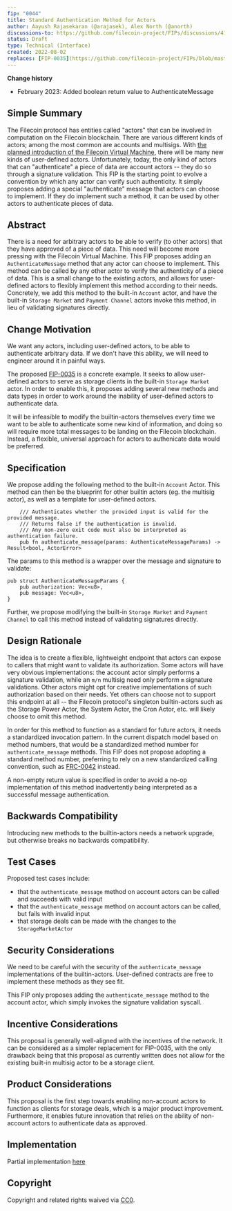 ```yaml
---
fip: "0044"
title: Standard Authentication Method for Actors
author: Aayush Rajasekaran (@arajasek), Alex North (@anorth)
discussions-to: https://github.com/filecoin-project/FIPs/discussions/413
status: Draft
type: Technical (Interface)
created: 2022-08-02
replaces: [FIP-0035](https://github.com/filecoin-project/FIPs/blob/master/FIPS/fip-0035.md)
---
```


**Change history**
- February 2023: Added boolean return value to AuthenticateMessage

## Simple Summary

The Filecoin protocol has entities called "actors" that can be involved in computation on the Filecoin blockchain. 
There are various different kinds of actors; among the most common are accounts and multisigs. 
With [the planned introduction of the Filecoin Virtual Machine](https://github.com/filecoin-project/FIPs/blob/master/FIPS/fip-0030.md), there will be many new kinds of user-defined actors.
Unfortunately, today, the only kind of actors that can "authenticate" a piece of data are account actors -- they do so through a signature validation.
This FIP is the starting point to evolve a convention by which any actor can verify such authenticity. It simply proposes adding a special "authenticate" message that actors can choose to implement. 
If they do implement such a method, it can be used by other actors to authenticate pieces of data.

## Abstract

There is a need for arbitrary actors to be able to verify (to other actors) that they have approved of a piece of data. This need will become more pressing with the Filecoin Virtual Machine.
This FIP proposes adding an `AuthenticateMessage` method that any actor can choose to implement. 
This method can be called by any other actor to verify the authenticity of a piece of data. This is a small change to the existing actors, and allows for user-defined actors to flexibly implement this method according to their needs.
Concretely, we add this method to the built-in `Account` actor, and have the built-in `Storage Market` and `Payment Channel` actors invoke this method,
in lieu of validating signatures directly.

## Change Motivation

We want any actors, including user-defined actors, to be able to authenticate arbitrary data.
If we don't have this ability, we will need to engineer around it in painful ways. 

The proposed [FIP-0035](https://github.com/filecoin-project/FIPs/blob/master/FIPS/fip-0035.md)
is a concrete example. It seeks to allow user-defined actors to serve as storage clients in the built-in `Storage Market` actor.
In order to enable this, it proposes adding several new methods and data types in order to work around the 
inability of user-defined actors to authenticate data.

It will be infeasible to modify the builtin-actors themselves every time we want to be able to authenticate some new kind of information, and doing so will require more total messages 
to be landing on the Filecoin blockchain. Instead, a flexible, universal approach for actors to authenicate data would be preferred.

## Specification

We propose adding the following method to the built-in `Account` Actor. 
This method can then be the blueprint for other builtin actors (eg. the multisig actor), 
as well as a template for user-defined actors.

```
    /// Authenticates whether the provided input is valid for the provided message.
    /// Returns false if the authentication is invalid.
    /// Any non-zero exit code must also be interpreted as authentication failure.
    pub fn authenticate_message(params: AuthenticateMessageParams) -> Result<bool, ActorError>
```

The params to this method is a wrapper over the message and signature to validate:

```
pub struct AuthenticateMessageParams {
    pub authorization: Vec<u8>,
    pub message: Vec<u8>,
}
```

Further, we propose modifying the built-in `Storage Market` and `Payment Channel` to call this method instead of validating signatures directly.

## Design Rationale

The idea is to create a flexible, lightweight endpoint that actors can expose to callers that might want to
validate its authorization. Some actors will have very obvious implementations: the account actor simply 
performs a signature validation, while an `m/n` multisig need only perform `m` signature validations.
Other actors might opt for creative implementations of such authorization based on their needs. Yet 
others can choose not to support this endpoint at all -- the Filecoin protocol's singleton builtin-actors
such as the Storage Power Actor, the System Actor, the Cron Actor, etc. will likely choose to omit this method.

In order for this method to function as a standard for future actors, it needs a standardized invocation pattern. 
In the current dispatch model based on method numbers, that would be a standardized method number for `authenticate_message` methods. This FIP does not propose adopting a standard method number, preferring to rely on a new standardized calling convention, such as [FRC-0042](https://github.com/filecoin-project/FIPs/blob/master/FRCs/frc-0042.md) instead.

A non-empty return value is specified in order to avoid a no-op implementation of this method inadvertently being interpreted as a successful message authentication.

## Backwards Compatibility

Introducing new methods to the builtin-actors needs a network upgrade, but otherwise breaks no backwards compatibility.

## Test Cases

Proposed test cases include:

- that the `authenticate_message` method on account actors can be called and succeeds with valid input
- that the `authenticate_message` method on account actors can be called, but fails with invalid input
- that storage deals can be made with the changes to the `StorageMarketActor`

## Security Considerations

We need to be careful with the security of the `authenticate_message` implementations of the
builtin-actors. User-defined contracts are free to implement these methods as they see fit.

This FIP only proposes adding the `authenticate_message` method to the account actor, which 
simply invokes the signature validation syscall.

## Incentive Considerations

This proposal is generally well-aligned with the incentives of the network. It can be considered
as a simpler replacement for FIP-0035, with the only drawback being that this proposal as currently written does not allow for the existing built-in multisig actor to be a storage client. 

## Product Considerations

This proposal is the first step towards enabling non-account actors to function as clients for
storage deals, which is a major product improvement. Furthermore, it enables future innovation 
that relies on the ability of non-account actors to authenticate data as approved.

## Implementation

Partial implementation [here](https://github.com/filecoin-project/builtin-actors/pull/502)

## Copyright
Copyright and related rights waived via [CC0](https://creativecommons.org/publicdomain/zero/1.0/).
